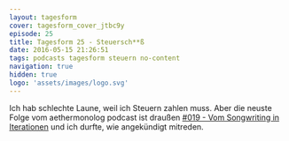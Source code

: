 ```yaml
---
layout: tagesform
cover: tagesform_cover_jtbc9y
episode: 25
title: Tagesform 25 - Steuersch**ß
date: 2016-05-15 21:26:51
tags: podcasts tagesform steuern no-content
navigation: true
hidden: true
logo: 'assets/images/logo.svg'
---
```


Ich hab schlechte Laune, weil ich Steuern zahlen muss.
Aber die neuste Folge vom aethermonolog podcast ist draußen
[#019 - Vom Songwriting in Iterationen](http://aethermonolog.de/episode-019.html)
und ich durfte, wie angekündigt mitreden.